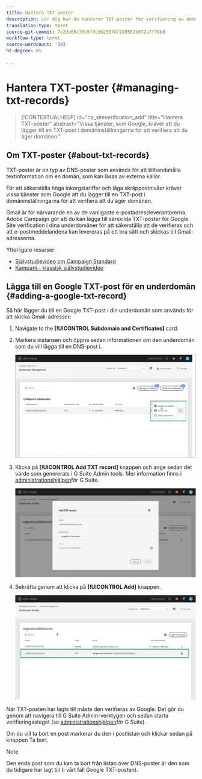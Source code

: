 ```yaml
---
title: Hantera TXT-poster
description: Lär dig hur du hanterar TXT-poster för verifiering av domänägarskap.
translation-type: tm+mt
source-git-commit: 7c2dd60c70b5f9c0b2567df289582b972a7f76b8
workflow-type: tm+mt
source-wordcount: '343'
ht-degree: 0%

---
```



# Hantera TXT-poster {#managing-txt-records}

>[!CONTEXTUALHELP]
>id="cp_siteverification_add"
>title="Hantera TXT-poster"
>abstract="Vissa tjänster, som Google, kräver att du lägger till en TXT-post i domäninställningarna för att verifiera att du äger domänen."

## Om TXT-poster {#about-txt-records}

TXT-poster är en typ av DNS-poster som används för att tillhandahålla textinformation om en domän, som kan läsas av externa källor.

För att säkerställa höga inkorgstariffer och låga skräppostnivåer kräver vissa tjänster som Google att du lägger till en TXT-post i domäninställningarna för att verifiera att du äger domänen.

Gmail är för närvarande en av de vanligaste e-postadressleverantörerna. Adobe Campaign gör att du kan lägga till särskilda TXT-poster för Google Site verification i dina underdomäner för att säkerställa att de verifieras och att e-postmeddelandena kan levereras på ett bra sätt och skickas till Gmail-adresserna.

Ytterligare resurser:

* [Självstudievideo om Campaign Standard](https://docs.adobe.com/content/help/en/campaign-standard-learn/tutorials/administrating/control-panel/google-txt-record-management.html)
* [Kampanj - klassisk självstudievideo](https://docs.adobe.com/content/help/en/campaign-classic-learn/tutorials/administrating/control-panel-acc/google-txt-record-management.html)

## Lägga till en Google TXT-post för en underdomän {#adding-a-google-txt-record}

Så här lägger du till en Google TXT-post i din underdomän som används för att skicka Gmail-adresser:

1. Navigate to the **[!UICONTROL Subdomain and Certificates]** card.

1. Markera instansen och öppna sedan informationen om den underdomän som du vill lägga till en DNS-post i.

   ![](assets/txt_subdomaindetails.png)

1. Klicka på **[!UICONTROL Add TXT record]** knappen och ange sedan det värde som genererats i G Suite Admin tools. Mer information finns i [administrationshjälpen](https://support.google.com/a/answer/183895)för G Suite.

   ![](assets/txt_addtxt.png)

1. Bekräfta genom att klicka på **[!UICONTROL Add]** knappen.

   ![](assets/txt_txtadded.png)

När TXT-posten har lagts till måste den verifieras av Google. Det gör du genom att navigera till G Suite Admin-verktygen och sedan starta verifieringssteget (se [administrationshjälpen](https://support.google.com/a/answer/183895)för G Suite).

Om du vill ta bort en post markerar du den i postlistan och klickar sedan på knappen Ta bort.

>[!NOTE]
>
>Den enda post som du kan ta bort från listan över DNS-poster är den som du tidigare har lagt till (i vårt fall Google TXT-posten).
